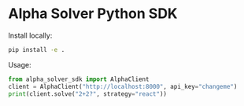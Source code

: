 # Alpha Solver Python SDK

Install locally:

```bash
pip install -e .
```

Usage:

```python
from alpha_solver_sdk import AlphaClient
client = AlphaClient("http://localhost:8000", api_key="changeme")
print(client.solve("2+2?", strategy="react"))
```
